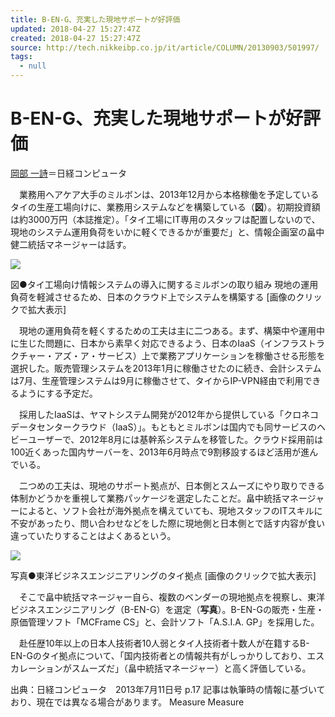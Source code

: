 ```yaml
---
title: B-EN-G、充実した現地サポートが好評価
updated: 2018-04-27 15:27:47Z
created: 2018-04-27 15:27:47Z
source: http://tech.nikkeibp.co.jp/it/article/COLUMN/20130903/501997/
tags:
  - null
---
```


# B-EN-G、充実した現地サポートが好評価

[岡部 一詩](http://tech.nikkeibp.co.jp/search/?q=%E5%B2%A1%E9%83%A8%E4%B8%80%E8%A9%A9)＝日経コンピュータ

　業務用ヘアケア大手のミルボンは、2013年12月から本格稼働を予定しているタイの生産工場向けに、業務用システムなどを構築している（**図**）。初期投資額は約3000万円（本誌推定）。「タイ工場にIT専用のスタッフは配置しないので、現地のシステム運用負荷をいかに軽くできるかが重要だ」と、情報企画室の畠中健二統括マネージャーは話す。

[![](../_resources/070738a6171353ab109840ce05bcfe8c.jpg)](http://tech.nikkeibp.co.jp/it/article/COLUMN/20130903/501997/?SS=imgview&FD=54139247)

図●タイ工場向け情報システムの導入に関するミルボンの取り組み
現地の運用負荷を軽減させるため、日本のクラウド上でシステムを構築する
[画像のクリックで拡大表示]

　現地の運用負荷を軽くするための工夫は主に二つある。まず、構築中や運用中に生じた問題に、日本から素早く対応できるよう、日本のIaaS（インフラストラクチャー・アズ・ア・サービス）上で業務アプリケーションを稼働させる形態を選択した。販売管理システムを2013年1月に稼働させたのに続き、会計システムは7月、生産管理システムは9月に稼働させて、タイからIP-VPN経由で利用できるようにする予定だ。

　採用したIaaSは、ヤマトシステム開発が2012年から提供している「クロネコデータセンタークラウド（IaaS）」。もともとミルボンは国内でも同サービスのヘビーユーザーで、2012年8月には基幹系システムを移管した。クラウド採用前は100近くあった国内サーバーを、2013年6月時点で9割移設するほど活用が進んでいる。

　二つめの工夫は、現地のサポート拠点が、日本側とスムーズにやり取りできる体制かどうかを重視して業務パッケージを選定したことだ。畠中統括マネージャーによると、ソフト会社が海外拠点を構えていても、現地スタッフのITスキルに不安があったり、問い合わせなどをした際に現地側と日本側とで話す内容が食い違っていたりすることはよくあるという。

[![](../_resources/a6cb3c1f52aeae508fc0d91ae65dde95.jpg)](http://tech.nikkeibp.co.jp/it/article/COLUMN/20130903/501997/?SS=imgview&FD=1153259116)

写真●東洋ビジネスエンジニアリングのタイ拠点
[画像のクリックで拡大表示]

　そこで畠中統括マネージャー自ら、複数のベンダーの現地拠点を視察し、東洋ビジネスエンジニアリング（B-EN-G）を選定（**写真**）。B-EN-Gの販売・生産・原価管理ソフト「MCFrame CS」と、会計ソフト「A.S.I.A. GP」を採用した。

　赴任歴10年以上の日本人技術者10人弱とタイ人技術者十数人が在籍するB-EN-Gのタイ拠点について、「国内技術者との情報共有がしっかりしており、エスカレーションがスムーズだ」（畠中統括マネージャー）と高く評価している。

出典：日経コンピュータ　2013年7月11日号 p.17
記事は執筆時の情報に基づいており、現在では異なる場合があります。
Measure
Measure